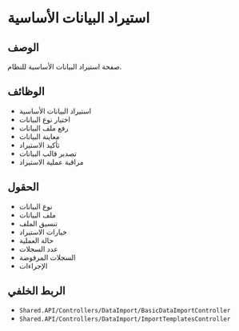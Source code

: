 # استيراد البيانات الأساسية

## الوصف
صفحة استيراد البيانات الأساسية للنظام.

## الوظائف
- استيراد البيانات الأساسية
- اختيار نوع البيانات
- رفع ملف البيانات
- معاينة البيانات
- تأكيد الاستيراد
- تصدير قالب البيانات
- مراقبة عملية الاستيراد

## الحقول
- نوع البيانات
- ملف البيانات
- تنسيق الملف
- خيارات الاستيراد
- حالة العملية
- عدد السجلات
- السجلات المرفوضة
- الإجراءات

## الربط الخلفي
- `Shared.API/Controllers/DataImport/BasicDataImportController`
- `Shared.API/Controllers/DataImport/ImportTemplatesController`
